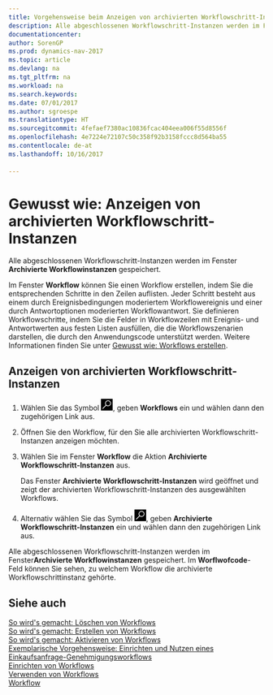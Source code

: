 ```yaml
---
title: Vorgehensweise beim Anzeigen von archivierten Workflowschritt-Instanzen
description: Alle abgeschlossenen Workflowschritt-Instanzen werden im Fenster **Archivierte Workflowinstanzen** gespeichert.
documentationcenter: 
author: SorenGP
ms.prod: dynamics-nav-2017
ms.topic: article
ms.devlang: na
ms.tgt_pltfrm: na
ms.workload: na
ms.search.keywords: 
ms.date: 07/01/2017
ms.author: sgroespe
ms.translationtype: HT
ms.sourcegitcommit: 4fefaef7380ac10836fcac404eea006f55d8556f
ms.openlocfilehash: 4e7224e72107c50c358f92b3158fccc8d564ba55
ms.contentlocale: de-at
ms.lasthandoff: 10/16/2017

---
```

# <a name="how-to-view-archived-workflow-step-instances"></a>Gewusst wie: Anzeigen von archivierten Workflowschritt-Instanzen
Alle abgeschlossenen Workflowschritt-Instanzen werden im Fenster **Archivierte Workflowinstanzen** gespeichert.  

 Im Fenster **Workflow** können Sie einen Workflow erstellen, indem Sie die entsprechenden Schritte in den Zeilen auflisten. Jeder Schritt besteht aus einem durch Ereignisbedingungen moderiertem Workflowereignis und einer durch Antwortoptionen moderierten Workflowantwort. Sie definieren Workflowschritte, indem Sie die Felder in Workflowzeilen mit Ereignis- und Antwortwerten aus festen Listen ausfüllen, die die Workflowszenarien darstellen, die durch den Anwendungscode unterstützt werden. Weitere Informationen finden Sie unter [Gewusst wie: Workflows erstellen](across-how-to-create-workflows.md).  

## <a name="to-view-archived-workflow-step-instances"></a>Anzeigen von archivierten Workflowschritt-Instanzen  
1.  Wählen Sie das Symbol ![Nach Seite oder Bericht suchen](media/ui-search/search_small.png "Symbol Nach Seite oder Bericht suchen"), geben **Workflows** ein und wählen dann den zugehörigen Link aus.  
2.  Öffnen Sie den Workflow, für den Sie alle archivierten Workflowschritt-Instanzen anzeigen möchten.  
3.  Wählen Sie im Fenster **Workflow** die Aktion **Archivierte Workflowschritt-Instanzen** aus.  

    Das Fenster **Archivierte Workflowschritt-Instanzen** wird geöffnet und zeigt der archivierten Workflowschritt-Instanzen des ausgewählten Workflows.  
4.  Alternativ wählen Sie das Symbol ![Nach Seite oder Bericht suchen](media/ui-search/search_small.png "Symbol Nach Seite oder Bericht suchen"), geben **Archivierte Workflowschritt-Instanzen** ein und wählen dann den zugehörigen Link aus.  

Alle abgeschlossenen Workflowschritt-Instanzen werden im Fenster**Archivierte Workflowinstanzen** gespeichert. Im **Worflwofcode**-Feld können Sie sehen, zu welchem Workflow die archivierte Workflowschrittinstanz gehörte.  

## <a name="see-also"></a>Siehe auch  
 [So wird's gemacht: Löschen von Workflows](across-how-to-delete-workflows.md)   
 [So wird's gemacht: Erstellen von Workflows](across-how-to-create-workflows.md)   
 [So wird's gemacht: Aktivieren von Workflows](across-how-to-enable-workflows.md)   
 [Exemplarische Vorgehensweise: Einrichten und Nutzen eines Einkaufsanfrage-Genehmigungsworkflows](walkthrough-setting-up-and-using-a-purchase-approval-workflow.md)   
 [Einrichten von Workflows](across-set-up-workflows.md)   
 [Verwenden von Workflows](across-use-workflows.md)   
 [Workflow](across-workflow.md)

